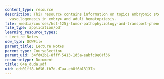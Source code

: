 ```yaml
---
content_type: resource
description: This resource contains information on topics embryonic stem cells, vasculogenesis,
  vasculogenesis in embryo and adult hematopoiesis.
file: /media/courses/hst-525j-tumor-pathophysiology-and-transport-phenomena-fall-2005/edb01ff8b656fb7dd7aaeb8f6b78137b_04a_duda.pdf
file_type: application/pdf
learning_resource_types:
- Lecture Notes
ocw_type: OCWFile
parent_title: Lecture Notes
parent_type: CourseSection
parent_uid: 34fd02b1-8fff-5413-1d5a-eabfc8e08f36
resourcetype: Document
title: 04a_duda.pdf
uid: edb01ff8-b656-fb7d-d7aa-eb8f6b78137b
---
```


